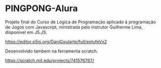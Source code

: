 # PINGPONG-Alura

Projeto final do Curso de Lógica de Programação aplicado à programação de Jogos com Javascript, ministrada pelo instrutor Guilherme Lima, disponível em J5.JS.

https://editor.p5js.org/DaniGoularte/full/eplufeVx2

Desenvolvido tambem na ferramenta scratch.

https://scratch.mit.edu/projects/741576787/



